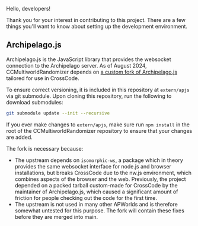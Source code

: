 Hello, developers!

Thank you for your interest in contributing to this project. There are a few things you'll want to know about setting
up the development environment.

## Archipelago.js

Archipelago.js is the JavaScript library that provides the websocket connection to the Archipelago server. As of August
2024, CCMultiworldRandomizer depends on
[a custom fork of Archipelago.js](https://github.com/CodeTriangle/archipelago.js/tree/crosscode)
tailored for use in CrossCode.

To ensure correct versioning, it is included in this repository at `extern/apjs` via git submodule. Upon cloning this
repository, run the following to download submodules:

```bash
git submodule update --init --recursive
```

If you ever make changes to `extern/apjs`, make sure run `npm install` in the root of the CCMultiworldRandomizer
repository to ensure that your changes are added.

The fork is necessary because:
* The upstream depends on `isomorphic-ws`, a package which in theory provides the same websocket interface for node.js
  and browser installations, but breaks CrossCode due to the nw.js environment, which combines aspects of the browser
  and the web. Previously, the project depended on a packed tarball custom-made for CrossCode by the maintainer of
  Archipelago.js, which caused a significant amount of friction for people checking out the code for the first time.
* The upstream is not used in many other APWorlds and is therefore somewhat untested for this purpose. The fork will
  contain these fixes before they are merged into main.
